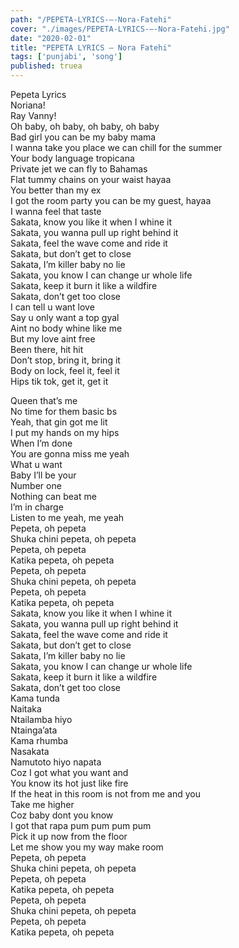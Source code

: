 ```yaml
---
path: "/PEPETA-LYRICS-–-Nora-Fatehi"
cover: "./images/PEPETA-LYRICS-–-Nora-Fatehi.jpg"
date: "2020-02-01"
title: "PEPETA LYRICS – Nora Fatehi"
tags: ['punjabi', 'song']
published: truea
---
```

  
Pepeta Lyrics  
Noriana!  
Ray Vanny!  
Oh baby, oh baby, oh baby, oh baby  
Bad girl you can be my baby mama  
I wanna take you place we can chill for the summer  
Your body language tropicana  
Private jet we can fly to Bahamas  
Flat tummy chains on your waist hayaa  
You better than my ex  
I got the room party you can be my guest, hayaa  
I wanna feel that taste  
Sakata, know you like it when I whine it  
Sakata, you wanna pull up right behind it  
Sakata, feel the wave come and ride it  
Sakata, but don’t get to close  
Sakata, I’m killer baby no lie  
Sakata, you know I can change ur whole life  
Sakata, keep it burn it like a wildfire  
Sakata, don’t get too close  
I can tell u want love  
Say u only want a top gyal  
Aint no body whine like me  
But my love aint free  
Been there, hit hit  
Don’t stop, bring it, bring it  
Body on lock, feel it, feel it  
Hips tik tok, get it, get it  
  
  
  
  
  
  
Queen that’s me  
No time for them basic bs  
Yeah, that gin got me lit  
I put my hands on my hips  
When I’m done  
You are gonna miss me yeah  
What u want  
Baby I’ll be your  
Number one  
Nothing can beat me  
I’m in charge  
Listen to me yeah, me yeah  
Pepeta, oh pepeta  
Shuka chini pepeta, oh pepeta  
Pepeta, oh pepeta  
Katika pepeta, oh pepeta  
Pepeta, oh pepeta  
Shuka chini pepeta, oh pepeta  
Pepeta, oh pepeta  
Katika pepeta, oh pepeta  
Sakata, know you like it when I whine it  
Sakata, you wanna pull up right behind it  
Sakata, feel the wave come and ride it  
Sakata, but don’t get to close  
Sakata, I’m killer baby no lie  
Sakata, you know I can change ur whole life  
Sakata, keep it burn it like a wildfire  
Sakata, don’t get too close  
Kama tunda  
Naitaka  
Ntailamba hiyo  
Ntainga’ata  
Kama rhumba  
Nasakata  
Namutoto hiyo napata  
Coz I got what you want and  
You know its hot just like fire  
If the heat in this room is not from me and you  
Take me higher  
Coz baby dont you know  
I got that rapa pum pum pum pum  
Pick it up now from the floor  
Let me show you my way make room  
Pepeta, oh pepeta  
Shuka chini pepeta, oh pepeta  
Pepeta, oh pepeta  
Katika pepeta, oh pepeta  
Pepeta, oh pepeta  
Shuka chini pepeta, oh pepeta  
Pepeta, oh pepeta  
Katika pepeta, oh pepeta  
